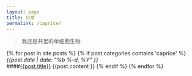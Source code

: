```yaml
---
layout: page
title: 日常
permalink: /caprice/
---
```

> 我还是井里的单细胞生物

{% for post in site.posts %}
{% if post.categories contains 'caprice' %}
*{{post.date | date: "%b %-d, %Y" }}*   
####[{{post.title}}]({{post.url}})
{{post.content }}
{% endif %}
{% endfor %}